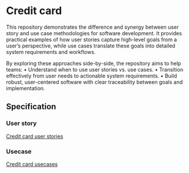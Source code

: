 # Credit card 

This repository demonstrates the difference and synergy between user story and use case methodologies for software development. It provides practical examples of how user stories capture high-level goals from a user’s perspective, while use cases translate these goals into detailed system requirements and workflows.

By exploring these approaches side-by-side, the repository aims to help teams:
•	Understand when to use user stories vs. use cases.
•	Transition effectively from user needs to actionable system requirements.
•	Build robust, user-centered software with clear traceability between goals and implementation.


## Specification

### User story
[Credit card user stories](docs/user-stories/credit-card.md)

### Usecase
[Credit card usecases](docs/usecase/credit-card.md)